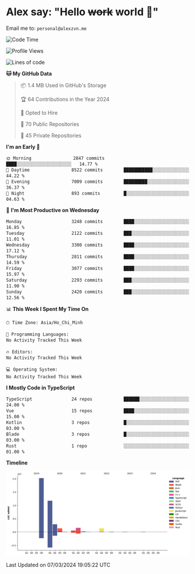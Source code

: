 # Alex say: "Hello ~~work~~ world 🐾"
Email me to: `personal@alexzvn.me`

<!--START_SECTION:waka-->
![Code Time](http://img.shields.io/badge/Code%20Time-1%2C066%20hrs%2055%20mins-blue)

![Profile Views](http://img.shields.io/badge/Profile%20Views-0-blue)

![Lines of code](https://img.shields.io/badge/From%20Hello%20World%20I%27ve%20Written-40.3%20million%20lines%20of%20code-blue)

**🐱 My GitHub Data** 

> 📦 1.4 MB Used in GitHub's Storage 
 > 
> 🏆 64 Contributions in the Year 2024
 > 
> 💼 Opted to Hire
 > 
> 📜 70 Public Repositories 
 > 
> 🔑 45 Private Repositories 
 > 
**I'm an Early 🐤** 

```text
🌞 Morning                2847 commits        ████░░░░░░░░░░░░░░░░░░░░░   14.77 % 
🌆 Daytime                8522 commits        ███████████░░░░░░░░░░░░░░   44.22 % 
🌃 Evening                7009 commits        █████████░░░░░░░░░░░░░░░░   36.37 % 
🌙 Night                  893 commits         █░░░░░░░░░░░░░░░░░░░░░░░░   04.63 % 
```
📅 **I'm Most Productive on Wednesday** 

```text
Monday                   3248 commits        ████░░░░░░░░░░░░░░░░░░░░░   16.85 % 
Tuesday                  2122 commits        ███░░░░░░░░░░░░░░░░░░░░░░   11.01 % 
Wednesday                3300 commits        ████░░░░░░░░░░░░░░░░░░░░░   17.12 % 
Thursday                 2811 commits        ████░░░░░░░░░░░░░░░░░░░░░   14.59 % 
Friday                   3077 commits        ████░░░░░░░░░░░░░░░░░░░░░   15.97 % 
Saturday                 2293 commits        ███░░░░░░░░░░░░░░░░░░░░░░   11.90 % 
Sunday                   2420 commits        ███░░░░░░░░░░░░░░░░░░░░░░   12.56 % 
```


📊 **This Week I Spent My Time On** 

```text
🕑︎ Time Zone: Asia/Ho_Chi_Minh

💬 Programming Languages: 
No Activity Tracked This Week

🔥 Editors: 
No Activity Tracked This Week

💻 Operating System: 
No Activity Tracked This Week
```

**I Mostly Code in TypeScript** 

```text
TypeScript               24 repos            ██████░░░░░░░░░░░░░░░░░░░   24.00 % 
Vue                      15 repos            ████░░░░░░░░░░░░░░░░░░░░░   15.00 % 
Kotlin                   3 repos             █░░░░░░░░░░░░░░░░░░░░░░░░   03.00 % 
Blade                    3 repos             █░░░░░░░░░░░░░░░░░░░░░░░░   03.00 % 
Rust                     1 repo              ░░░░░░░░░░░░░░░░░░░░░░░░░   01.00 % 
```



**Timeline**

![Lines of Code chart](https://raw.githubusercontent.com/alexzvn/alexzvn/main/assets/bar_graph.png)


 Last Updated on 07/03/2024 19:05:22 UTC
<!--END_SECTION:waka-->
